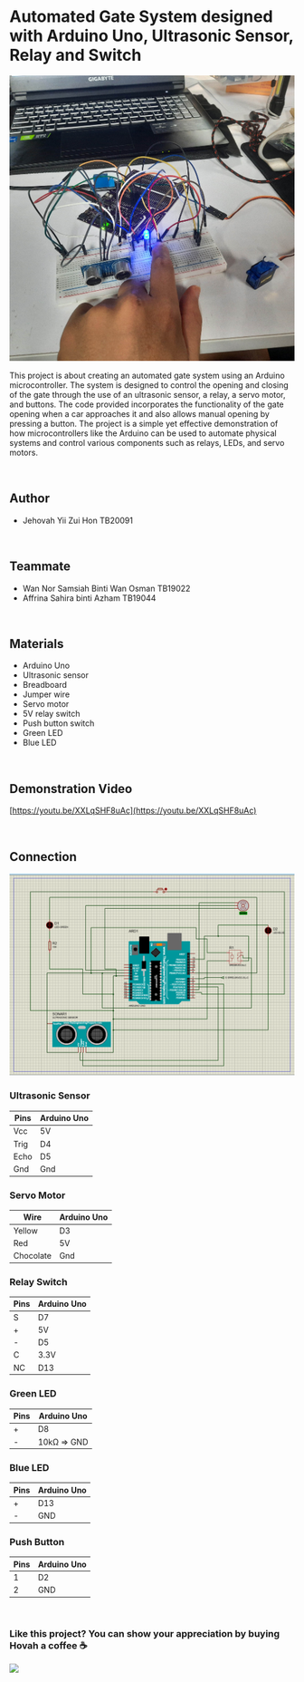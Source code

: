 # Automated Gate System designed with Arduino Uno, Ultrasonic Sensor, Relay and Switch

<img src="/overall.jpg">

This project is about creating an automated gate system using an Arduino microcontroller. The system is designed to control the opening and closing of the gate through the use of an ultrasonic sensor, a relay, a servo motor, and buttons. The code provided incorporates the functionality of the gate opening when a car approaches it and also allows manual opening by pressing a button. The project is a simple yet effective demonstration of how microcontrollers like the Arduino can be used to automate physical systems and control various components such as relays, LEDs, and servo motors.



<br/>

## Author
- Jehovah Yii Zui Hon TB20091

<br/>

## Teammate
- Wan Nor Samsiah Binti Wan Osman	TB19022
- Affrina Sahira binti Azham	TB19044



<br/>

## Materials
-	Arduino Uno
-	Ultrasonic sensor
-	Breadboard
-	Jumper wire
-	Servo motor
-	5V relay switch
-	Push button switch
-	Green LED
-	Blue LED



<br/>

## Demonstration Video 
[https://youtu.be/XXLqSHF8uAc](https://youtu.be/XXLqSHF8uAc)


<br/>

## Connection

<img src="/circuit.png">

### Ultrasonic Sensor
| Pins        | Arduino Uno          |
| ----------- | -----------          |
| Vcc         | 5V                   |
| Trig        | D4                   |
| Echo        | D5                   |
| Gnd         | Gnd                  | 

### Servo Motor
| Wire              | Arduino Uno   |
| -----------       | -----------   |
| Yellow            | D3            |
| Red               | 5V            |
| Chocolate         | Gnd           |

### Relay Switch
| Pins        | Arduino Uno          |
| ----------- | -----------          |
| S           | D7                   |
| +           | 5V                   |
| -           | D5                   |
| C           | 3.3V                 | 
| NC          | D13                  | 

### Green LED
| Pins        | Arduino Uno   |
| ----------- | -----------   |
| +           | D8            |
| -           | 10kΩ => GND   |


### Blue LED
| Pins        | Arduino Uno   |
| ----------- | -----------   |
| +           | D13           |
| -           | GND           |

### Push Button
| Pins        | Arduino Uno   |
| ----------- | -----------   |
| 1           | D2            |
| 2           | GND           |

<br/>

### Like this project? You can show your appreciation by buying Hovah a coffee ☕
<a target="_blank" rel="noopener noreferrer" href="https://www.buymeacoffee.com/hovahyii">
<img src="https://github.com/appcraftstudio/buymeacoffee/raw/master/Images/snapshot-bmc-button.png" width="300" style="max-width:100%;">
</a>

<br/>